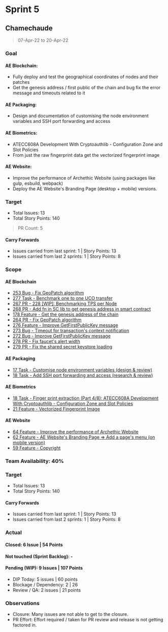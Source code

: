 # Sprint 5

## Chamechaude

> 07-Apr-22 to 20-Apr-22

### Goal

#### AE Blockchain:
- Fully deploy and test the geographical coordinates of nodes and their patches
- Get the genesis address / first public of the chain and bug fix the error message and timeouts related to it 

#### AE Packaging: 
- Design and documentation of customising the node environment variables and SSH port forwarding and access

#### AE Biometrics: 
- ATECC608A Development With Cryptoauthlib - Configuration Zone and Slot Policies
- From just the raw fingerprint data get the vectorized fingerprint image

#### AE Website: 
- Improve the performance of Archethic Website (using packages like gulp, esbuild, webpack)
- Deploy the AE Website's Branding Page (desktop + mobile) versions.

### Target
- Total Issues: 13
- Total Story Points: 140

> PR Count: 5

#### Carry Forwards
- Issues carried from last sprint: 1 | Story Points: 13
- Issues carried from last 2 sprints: 1 | Story Points: 8

### Scope

#### AE Blockchain
 - [253 Bug - Fix GeoPatch algorithm](https://github.com/archethic-foundation/archethic-node/issues/253)
 - [277 Task - Benchmark one to one UCO transfer](https://github.com/archethic-foundation/archethic-node/issues/277)
 - [267 PR - 228 [WIP]: Benchmarking TPS per Node](https://github.com/archethic-foundation/archethic-node/issues/267)
 - [268 PR - Add fn in SC lib to get genesis address in smart contract](https://github.com/archethic-foundation/archethic-node/issues/268)
 - [178 Feature - Get the genesis address of the chain](https://github.com/archethic-foundation/archethic-node/issues/178)
 - [264 PR - Fix GeoPatch algorithm](https://github.com/archethic-foundation/archethic-node/issues/264)
 - [276 Feature - Improve GetFirstPublicKey message](https://github.com/archethic-foundation/archethic-node/issues/276)
 - [273 Bug - Timeout for transaction's context notification](https://github.com/archethic-foundation/archethic-node/issues/273)
 - [272 Bug - Improve GetFirstPublicKey message](https://github.com/archethic-foundation/archethic-node/issues/272)
 - [278 PR - Fix faucet's alert width](https://github.com/archethic-foundation/archethic-node/issues/278)
 - [279 PR - Fix the shared secret keystore loading](https://github.com/archethic-foundation/archethic-node/issues/279)

#### AE Packaging
 - [17 Task - Customise node environment variables (design & review)](https://github.com/archethic-foundation/archethic-snap/issues/17)
 - [18 Task - Add SSH port forwarding and access (research & review)](https://github.com/archethic-foundation/archethic-snap/issues/18)

#### AE Biometrics
 - [18 Task - Finger print extraction (Part 4/8): ATECC608A Development With Cryptoauthlib - Configuration Zone and Slot Policies](https://github.com/archethic-foundation/biometrics-seed-extraction/issues/18)
 - [21 Feature - Vectorized Fingerprint Image](https://github.com/archethic-foundation/biometrics-seed-extraction/issues/21)

#### AE Website
 - [64 Feature - Improve the performance of Archethic Website](https://github.com/archethic-foundation/archethic-website/issues/64)
 - [62 Feature - AE Website's Branding Page => Add a page's menu (on mobile version)](https://github.com/archethic-foundation/archethic-website/issues/62)
 - [59 Feature - Copyright](https://github.com/archethic-foundation/archethic-website/issues/59)

### Team Availability: 40%

### Target
- Total Issues: 13
- Total Story Points: 140

#### Carry Forwards
- Issues carried from last sprint: 1 | Story Points: 13
- Issues carried from last 2 sprints: 1 | Story Points: 8

### Actual

#### Closed: 6 Issue | 54 Points

#### Not touched (Sprint Backlog): -

#### Pending (WIP): 9 Issues | 107 Points
- DIP Today: 5 issues | 60 points
- Blockage / Dependency: 2 | 26
- Review / QA: 2 issues | 21 points

### Observations
- Closure: Many issues are not able to get to the closure.
- PR Effort: Effort required / taken for PR review and release is not getting factored in.
